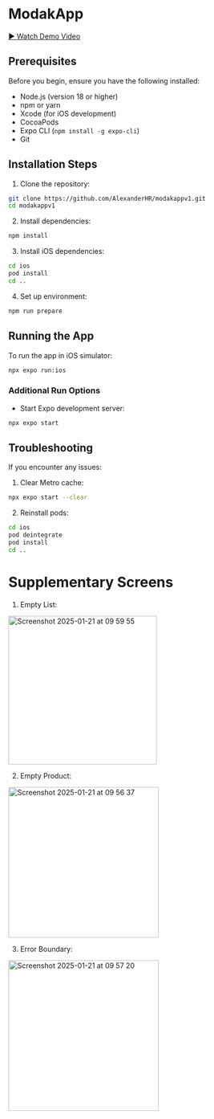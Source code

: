 # ModakApp

[▶️ Watch Demo Video](https://vimeo.com/1048926840)

## Prerequisites

Before you begin, ensure you have the following installed:

- Node.js (version 18 or higher)
- npm or yarn
- Xcode (for iOS development)
- CocoaPods
- Expo CLI (`npm install -g expo-cli`)
- Git

## Installation Steps

1. Clone the repository:

```bash
git clone https://github.com/AlexanderHR/modakappv1.git
cd modakappv1
```

2. Install dependencies:

```bash
npm install
```

3. Install iOS dependencies:

```bash
cd ios
pod install
cd ..
```

4. Set up environment:

```bash
npm run prepare
```

## Running the App

To run the app in iOS simulator:

```bash
npx expo run:ios
```

### Additional Run Options

- Start Expo development server:

```bash
npx expo start
```

## Troubleshooting

If you encounter any issues:

1. Clear Metro cache:

```bash
npx expo start --clear
```

2. Reinstall pods:

```bash
cd ios
pod deintegrate
pod install
cd ..
```

# Supplementary Screens

1. Empty List:
<img width="296" alt="Screenshot 2025-01-21 at 09 59 55" src="https://github.com/user-attachments/assets/5730a87d-921f-442d-9881-68e19d613373" />

2. Empty Product:
<img width="300" alt="Screenshot 2025-01-21 at 09 56 37" src="https://github.com/user-attachments/assets/7ae019c8-4780-47f7-be6c-eed3fdd6f098" />

3. Error Boundary:
<img width="300" alt="Screenshot 2025-01-21 at 09 57 20" src="https://github.com/user-attachments/assets/261395d3-ed3e-4a2c-abfa-483cb92063a1" />


